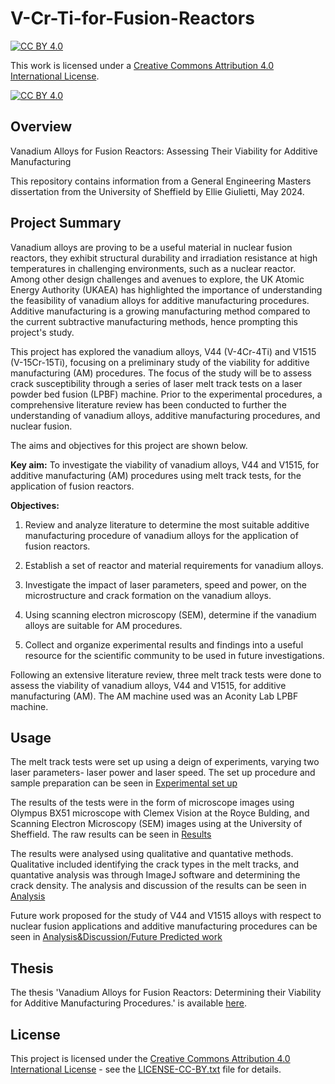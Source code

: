 # V-Cr-Ti-for-Fusion-Reactors

[![CC BY 4.0][cc-by-shield]][cc-by]

This work is licensed under a [Creative Commons Attribution 4.0 International License][cc-by].

[![CC BY 4.0][cc-by-image]][cc-by]

## Overview

Vanadium Alloys for Fusion Reactors: Assessing Their Viability for Additive Manufacturing

This repository contains information from a General Engineering Masters dissertation from the University of Sheffield by Ellie Giulietti, May 2024. 

## Project Summary

Vanadium alloys are proving to be a useful material in nuclear fusion reactors, they exhibit structural durability and irradiation resistance at high temperatures in challenging environments, such as a nuclear reactor. Among other design challenges and avenues to explore, the UK Atomic Energy Authority (UKAEA) has highlighted the importance of understanding the feasibility of vanadium alloys for additive manufacturing procedures. Additive manufacturing is a growing manufacturing method compared to the current subtractive manufacturing methods, hence prompting this project's study.

This project has explored the vanadium alloys, V44 (V-4Cr-4Ti) and V1515 (V-15Cr-15Ti), focusing on a preliminary study of the viability for additive manufacturing (AM) procedures. The focus of the study will be to assess crack susceptibility through a series of laser melt track tests on a laser powder bed fusion (LPBF) machine. Prior to the experimental procedures, a comprehensive literature review has been conducted to further the understanding of vanadium alloys, additive manufacturing procedures, and nuclear fusion.

The aims and objectives for this project are shown below.

**Key aim:** To investigate the viability of vanadium alloys, V44 and V1515, for additive manufacturing (AM) procedures using melt track tests, for the application of fusion reactors.

**Objectives:**

1. Review and analyze literature to determine the most suitable additive manufacturing procedure of vanadium alloys for the application of fusion reactors.

2. Establish a set of reactor and material requirements for vanadium alloys.

3. Investigate the impact of laser parameters, speed and power, on the microstructure and crack formation on the vanadium alloys.

4. Using scanning electron microscopy (SEM), determine if the vanadium alloys are suitable for AM procedures.

5. Collect and organize experimental results and findings into a useful resource for the scientific community to be used in future investigations.

Following an extensive literature review, three melt track tests were done to assess the viability of vanadium alloys, V44 and V1515, for additive manufacturing (AM). The AM machine used was an Aconity Lab LPBF machine. 

## Usage

The melt track tests were set up using a deign of experiments, varying two laser parameters- laser power and laser speed. The set up procedure and sample preparation can be seen in [Experimental set up](Experiment_set-up/Experiment-set-up.md)

The results of the tests were in the form of microscope images using Olympus BX51 microscope with Clemex Vision at the Royce Bulding, and Scanning Electron Microscopy (SEM) images using at the University of Sheffield. The raw results can be seen in [Results](Results/Results.md)

The results were analysed using qualitative and quantative methods. Qualitative included identifying the crack types in the melt tracks, and quantative analysis was through ImageJ software and determining the crack density. The analysis and discussion of the results can be seen in [Analysis](Analysis&Discussion/Analysis.md)

Future work proposed for the study of V44 and V1515 alloys with respect to nuclear fusion applications and additive manufacturing procedures can be seen in [Analysis&Discussion/Future Predicted work](Future_work.md)

## Thesis

The thesis 'Vanadium Alloys for Fusion Reactors: Determining their
Viability for Additive Manufacturing Procedures.' is available [here]().

## License

This project is licensed under the [Creative Commons Attribution 4.0 International License][cc-by] - see the [LICENSE-CC-BY.txt](LICENSE-CC-BY.txt) file for details.

[cc-by]: http://creativecommons.org/licenses/by/4.0/
[cc-by-image]: https://i.creativecommons.org/l/by/4.0/88x31.png
[cc-by-shield]: https://img.shields.io/badge/License-CC%20BY%204.0-lightgrey.svg
